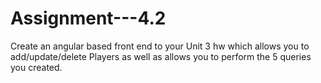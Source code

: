 # Assignment---4.2
Create an angular based front end to your Unit 3 hw which allows you to add/update/delete Players as well as allows you to perform the 5 queries you created.
